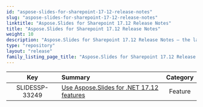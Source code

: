 ```yaml
---
id: "aspose-slides-for-sharepoint-17-12-release-notes"
slug: "aspose-slides-for-sharepoint-17-12-release-notes"
linktitle: "Aspose.Slides for Sharepoint 17.12 Release Notes"
title: "Aspose.Slides for Sharepoint 17.12 Release Notes"
weight: 10
description: "Aspose.Slides for Sharepoint 17.12 Release Notes – the latest updates and fixes."
type: "repository"
layout: "release"
family_listing_page_title: "Aspose.Slides for Sharepoint 17.12 Release Notes"
---
```


|**Key** |**Summary** |**Category** |
| :-: | :- | :-: |
|SLIDESSP-33249|[Use Aspose.Slides for .NET 17.12 features](/slides/net/release-notes/2017/aspose-slides-for-net-17-12-release-notes/)|Feature|


